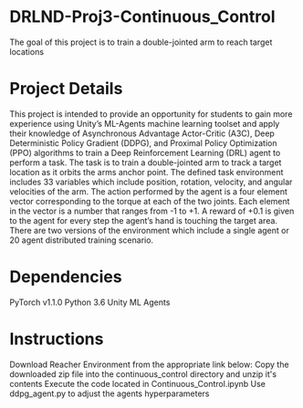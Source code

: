 # DRLND-Proj3-Continuous_Control
The goal of this project is to train a double-jointed arm to reach target locations

# Project Details
This project is intended to provide an opportunity for students to gain more experience using Unity’s ML-Agents machine learning toolset and apply their knowledge of  Asynchronous Advantage Actor-Critic (A3C), Deep Deterministic Policy Gradient (DDPG), and Proximal Policy Optimization (PPO) algorithms to train a Deep Reinforcement Learning (DRL) agent to perform a task.  The task is to train a double-jointed arm to track a target location as it orbits the arms anchor point.  The defined task environment includes 33 variables which include position, rotation, velocity, and angular velocities of the arm.  The action performed by the agent is a four element vector corresponding to the torque at each of the two joints.  Each element in the vector is a number that ranges from -1 to +1.  A reward of +0.1 is given to the agent for every step the agent’s hand is touching the target area.  There are two versions of the environment which include a single agent or 20 agent distributed training scenario.

# Dependencies
PyTorch v1.1.0
Python 3.6
Unity ML Agents

# Instructions
Download Reacher Environment from the appropriate link below:
Copy the downloaded zip file into the continuous_control directory and unzip it's contents
Execute the code located in Continuous_Control.ipynb
Use ddpg_agent.py to adjust the agents hyperparameters
